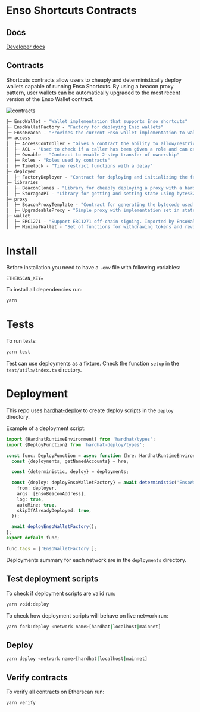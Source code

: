 # Enso Shortcuts Contracts

## Docs

[Developer docs](https://docs.enso.finance)

## Contracts

Shortcuts contracts allow users to cheaply and deterministically deploy wallets capable of running Enso Shortcuts. By using a beacon proxy pattern, user wallets can be automatically upgraded to the most recent version of the Enso Wallet contract.

![contracts](https://user-images.githubusercontent.com/19808076/210630354-5e468522-ca3c-4367-91ed-c4a7e203233e.png)

```ml
├─ EnsoWallet - "Wallet implementation that supports Enso shortcuts"
├─ EnsoWalletFactory - "Factory for deploying Enso wallets"
├─ EnsoBeacon - "Provides the current Enso wallet implementation to wallet proxies"
├─ access
│  ├─ AccessController - "Gives a contract the ability to allow/restrict access to certain roles"
│  ├─ ACL - "Used to check if a caller has been given a role and can call functions restricted by role"
│  ├─ Ownable - "Contract to enable 2-step transfer of ownership"
│  ├─ Roles - "Roles used by contracts"
│  ├─ Timelock - "Time restrict functions with a delay"
├─ deployer
│  ├─ FactoryDeployer - "Contract for deploying and initializing the factory"
├─ libraries
│  ├─ BeaconClones - "Library for cheaply deploying a proxy with a hardcoded beacon that provides the most recent implementation"
│  ├─ StorageAPI - "Library for getting and setting state using bytes32 slots"
├─ proxy
│  ├─ BeaconProxyTemplate - "Contract for generating the bytecode used by the BeaconClones library"
│  ├─ UpgradeableProxy - "Simple proxy with implementation set in state. All upgrades are handled by a UUPS implementation"
├─ wallet
│  ├─ ERC1271 - "Support ERC1271 off-chain signing. Imported by EnsoWallet"
│  ├─ MinimalWallet - "Set of functions for withdrawing tokens and revoking allowances. Imported by EnsoWallet"
```

# Install
Before installation you need to have a `.env` file with following variables:
```
ETHERSCAN_KEY=
```

To install all dependencies run:
```bash
yarn
```

# Tests
To run tests:
```bash
yarn test
```

Test can use deployments as a fixture. Check the function `setup` in the `test/utils/index.ts` directory.

# Deployment
This repo uses [hardhat-deploy](https://github.com/wighawag/hardhat-deploy) to create deploy scripts in the `deploy` directory. 

Example of a deployment script:
```typescript
import {HardhatRuntimeEnvironment} from 'hardhat/types';
import {DeployFunction} from 'hardhat-deploy/types';

const func: DeployFunction = async function (hre: HardhatRuntimeEnvironment) {
  const {deployments, getNamedAccounts} = hre;

  const {deterministic, deploy} = deployments;

  const {deploy: deployEnsoWalletFactory} = await deterministic('EnsoWalletFactory', {
    from: deployer,
    args: [EnsoBeaconAddress],
    log: true,
    autoMine: true,
    skipIfAlreadyDeployed: true,
  });

  await deployEnsoWalletFactory();
};
export default func;

func.tags = ['EnsoWalletFactory'];
```

Deployments summary for each network are in the `deployments` directory.

## Test deployment scripts
To check if deployment scripts are valid run:
```bash
yarn void:deploy
```

To check how deployment scripts will behave on live network run:
```bash
yarn fork:deploy <network name>[hardhat|localhost|mainnet]
```

## Deploy 
```bash
yarn deploy <network name>[hardhat|localhost|mainnet]
```

## Verify contracts 
To verify all contracts on Etherscan run:
```bash
yarn verify
```
